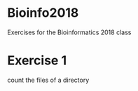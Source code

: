# Bioinfo2018
Exercises for the Bioinformatics 2018 class

# Exercise 1
count the files of a directory